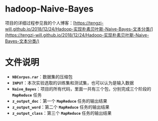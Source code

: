 # hadoop-Naive-Bayes

项目的详细过程参见我的个人博客：[https://tengzi-will.github.io/2018/12/24/Hadoop-实现朴素贝叶斯-Naive-Bayes-文本分类/](https://tengzi-will.github.io/2018/12/24/Hadoop-实现朴素贝叶斯-Naive-Bayes-文本分类/)

# 文件说明

- **`NBCorpus.rar`**：数据集的压缩包
- **`INPUT`**：本次实验选取的训练集和测试集，也可以认为是输入数据
- **`Naive_Bayes`**：项目的所有代码，里面一共有三个包，分别完成三个阶段的 **`MapReduce`** 任务
- **`z_output_doc`**：第一个 **`MapReduce`** 任务的输出结果
- **`z_output_word`**：第二个 **`MapReduce`** 任务的输出结果
- **`z_output_class`**：第三个 **`MapReduce`** 任务的输出结果

